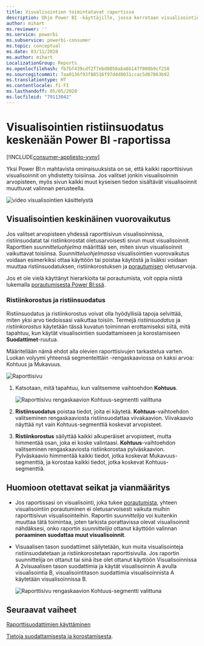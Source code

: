 ```yaml
---
title: Visualisointien toimintatavat raportissa
description: Ohje Power BI -käyttäjille, jossa kerrotaan visualisointien käsittelemisestä raporttisivulla.
author: mihart
ms.reviewer: ''
ms.service: powerbi
ms.subservice: powerbi-consumer
ms.topic: conceptual
ms.date: 03/11/2020
ms.author: mihart
LocalizationGroup: Reports
ms.openlocfilehash: fb7bf439cdf2f7ebd6058aba6b147f800b9cf258
ms.sourcegitcommit: 7aa0136f93f88516f97ddd8031ccac5d07863b92
ms.translationtype: HT
ms.contentlocale: fi-FI
ms.lasthandoff: 05/05/2020
ms.locfileid: "79113042"
---
```

# <a name="how-visuals-cross-filter-each-other-in-a-power-bi-report"></a>Visualisointien ristiinsuodatus keskenään Power BI -raportissa

[!INCLUDE[consumer-appliesto-yyny](../includes/consumer-appliesto-yyny.md)]

Yksi Power BI:n mahtavista ominaisuuksista on se, että kaikki raporttisivun visualisoinnit on yhdistetty toisiinsa. Jos valitset jonkin visualisoinnin arvopisteen, myös sivun kaikki muut kyseisen tiedon sisältävät visualisoinnit muuttuvat valinnan perusteella. 

![video visualisointien käsittelystä](media/end-user-interactions/interactions.gif)

## <a name="how-visuals-interact-with-each-other"></a>Visualisointien keskinäinen vuorovaikutus

Jos valitset arvopisteen yhdessä raporttisivun visualisoinnissa, ristiinsuodatat tai ristiinkorostat oletusarvoisesti sivun muut visualisoinnit. Raporttien *suunnitteluohjelma* määrittää sen, miten sivun visualisoinnit vaikuttavat toisiinsa. *Suunnitteluohjelmassa* visualisointien vuorovaikutus voidaan esimerkiksi ottaa käyttöön tai poistaa käytöstä ja lisäksi voidaan muuttaa ristiinsuodatuksen, ristiinkorostuksen ja [porautumisen](end-user-drill.md) oletusarvoja. 

Jos et ole vielä käyttänyt hierarkioita tai porautumista, voit oppia niistä lukemalla [porautumisesta Power BI:ssä](end-user-drill.md). 

### <a name="cross-filtering-and-cross-highlighting"></a>Ristiinkorostus ja ristiinsuodatus

Ristiinsuodatus ja ristiinkorostus voivat olla hyödyllisiä tapoja selvittää, miten yksi arvo tiedoissasi vaikuttaa toisiin. Termejä *ristiinsuodatus* ja *ristiinkorostus* käytetään tässä kuvatun toiminnan erottamiseksi siitä, mitä tapahtuu, kun käytät visualisointien suodattamiseen ja korostamiseen **Suodattimet**-ruutua.  

Määritellään nämä ehdot alla olevien raporttisivujen tarkastelua varten. Luokan volyymi yhteensä segmenteittäin -rengaskaaviossa on kaksi arvoa: Kohtuus ja Mukavuus. 

![Raporttisivu](media/end-user-interactions/power-bi-interactions-before.png)

1. Katsotaan, mitä tapahtuu, kun valitsemme vaihtoehdon **Kohtuus**.

    ![Raporttisivu rengaskaavion Kohtuus-segmentti valittuna](media/end-user-interactions/power-bi-interactions-after.png)

2. **Ristiinsuodatus** poistaa tiedot, joita ei käytetä. **Kohtuus**-vaihtoehdon valitseminen rengaskaaviosta ristiinsuodattaa viivakaavion. Viivakaavio näyttää nyt vain Kohtuus-segmenttiä koskevat arvopisteet. 

3. **Ristiinkorostus** säilyttää kaikki alkuperäiset arvopisteet, mutta himmentää osan, joka ei koske valintaasi. **Kohtuus**-vaihtoehdon valitseminen rengaskaaviosta ristiinkorostaa pylväskaavion. Pylväskaavio himmentää kaikki tiedot, jotka koskevat Mukavuus-segmenttiä, ja korostaa kaikki tiedot, jotka koskevat Kohtuus-segmenttiä. 


## <a name="considerations-and-troubleshooting"></a>Huomioon otettavat seikat ja vianmääritys
- Jos raportissasi on visualisointi, joka tukee [porautumista](end-user-drill.md), yhteen visualisointiin porautuminen ei oletusarvoisesti vaikuta muihin raporttisivun visualisointeihin. Raportin *suunnittelija* voi kuitenkin muuttaa tätä toimintaa, joten tarkista porattavissa olevat visualisoinnit nähdäksesi, onko raportin *suunnittelija* ottanut käyttöön valinnan **poraaminen suodattaa muut visualisoinnit**.
    
- Visuaalisen tason suodattimet säilytetään, kun muita visualisointeja ristiinsuodatetaan ja ristiinkorostetaan raporttisivulla. Jos raportin suunnittelija on ottanut tai sinä itse olet ottanut käyttöön Visualisoinnissa A 2visuaalisen tason suodattimia ja käytät visualisoinnin A avulla visualisointia B, visualisointitason suodattimia visualisoinnista A käytetään visualisoinnissa B.

    ![Raporttisivu rengaskaavion Kohtuus-segmentti valittuna](media/end-user-interactions/power-bi-visual-filters.png)

## <a name="next-steps"></a>Seuraavat vaiheet
[Raporttisuodattimien käyttäminen](../power-bi-how-to-report-filter.md)    


[Tietoja suodattamisesta ja korostamisesta](end-user-report-filter.md). 
